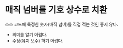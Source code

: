 # 매직 넘버를 기호 상수로 치환

소스 코드에 특정한 숫자(매직 넘버)를 직접 적는 것인 좋지 않다.

- 의미를 알기 어렵다.
- 수정(유지 보수) 하기 어렵다.

```java
```